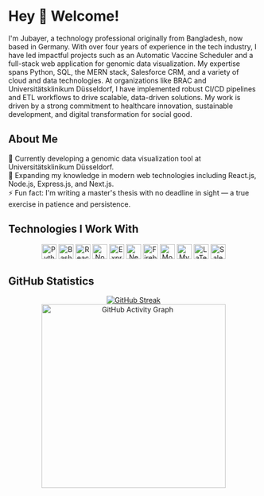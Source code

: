 <h1 align="left">Hey 👋 Welcome!</h1>
<p align="left"> I'm Jubayer, a technology professional originally from Bangladesh, now based in Germany. With over four years of experience in the tech industry, I have led impactful projects such as an Automatic Vaccine Scheduler and a full-stack web application for genomic data visualization. My expertise spans Python, SQL, the MERN stack, Salesforce CRM, and a variety of cloud and data technologies. At organizations like BRAC and Universitätsklinikum Düsseldorf, I have implemented robust CI/CD pipelines and ETL workflows to drive scalable, data-driven solutions. My work is driven by a strong commitment to healthcare innovation, sustainable development, and digital transformation for social good. </p>
<h2 align="left">About Me</h2>
<p align="left"> 🔭 Currently developing a genomic data visualization tool at Universitätsklinikum Düsseldorf.<br> 🌱 Expanding my knowledge in modern web technologies including React.js, Node.js, Express.js, and Next.js.<br> ⚡ Fun fact: I'm writing a master's thesis with no deadline in sight — a true exercise in patience and persistence. </p>
<h2 align="left">Technologies I Work With</h2>
<div align="center">
  <img src="https://cdn.jsdelivr.net/gh/devicons/devicon/icons/python/python-original.svg" width="30" height="30" alt="Python" />
  <img src="https://cdn.jsdelivr.net/gh/devicons/devicon/icons/bash/bash-original.svg" width="30" height="30" alt="Bash" />
  <img src="https://cdn.jsdelivr.net/gh/devicons/devicon/icons/react/react-original.svg" width="30" height="30" alt="React" />
  <img src="https://cdn.jsdelivr.net/gh/devicons/devicon/icons/nodejs/nodejs-original.svg" width="30" height="30" alt="Node.js" />
  <img src="https://cdn.jsdelivr.net/gh/devicons/devicon/icons/express/express-original.svg" width="30" height="30" alt="Express.js" />
  <img src="https://cdn.jsdelivr.net/gh/devicons/devicon/icons/nextjs/nextjs-original.svg" width="30" height="30" alt="Next.js" />
  <img src="https://cdn.jsdelivr.net/gh/devicons/devicon/icons/firebase/firebase-plain.svg" width="30" height="30" alt="Firebase" />
  <img src="https://cdn.jsdelivr.net/gh/devicons/devicon/icons/mongodb/mongodb-original.svg" width="30" height="30" alt="MongoDB" />
  <img src="https://cdn.jsdelivr.net/gh/devicons/devicon/icons/mysql/mysql-original.svg" width="30" height="30" alt="MySQL" />
  <img src="https://cdn.jsdelivr.net/gh/devicons/devicon/icons/latex/latex-original.svg" width="30" height="30" alt="LaTeX" />
  <img src="https://cdn.jsdelivr.net/gh/devicons/devicon/icons/salesforce/salesforce-original.svg" width="30" height="30" alt="Salesforce" />
</div>
<h2 align="left">GitHub Statistics</h2>
<div align="center"> <a href="https://git.io/streak-stats"> <img src="https://nirzak-streak-stats.vercel.app?user=jubayer98&theme=dark" alt="GitHub Streak" /> </a> <br /> <img src="https://github-readme-activity-graph.vercel.app/graph?username=jubayer98&radius=16&theme=react&area=false&order=5&hide_border=true&hide_title=false" height="370" alt="GitHub Activity Graph" /> </div>
